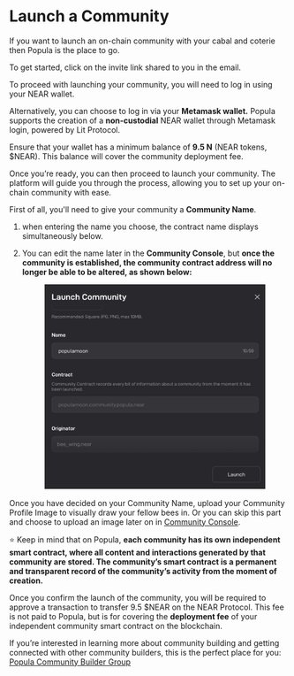 # Launch a Community

If you want to launch an on-chain community with your cabal and coterie then Popula is the place to go.

To get started, click on the invite link shared to you in the email.

To proceed with launching your community, you will need to log in using your NEAR wallet.

Alternatively, you can choose to log in via your **Metamask wallet.** Popula supports the creation of a **non-custodial** NEAR wallet through Metamask login, powered by Lit Protocol.

Ensure that your wallet has a minimum balance of **9.5 N** (NEAR tokens, $NEAR). This balance will cover the community deployment fee.

Once you’re ready, you can then proceed to launch your community. The platform will guide you through the process, allowing you to set up your on-chain community with ease.

First of all, you'll need to give your community a **Community Name**.

1. when entering the name you choose, the contract name displays simultaneously below.
2.  You can edit the name later in the **Community Console**, but **once the community is established, the community contract address will no longer be able to be altered, as shown below:**

    <figure><img src="../.gitbook/assets/image (30).png" alt=""><figcaption></figcaption></figure>

Once you have decided on your Community Name, upload your Community Profile Image to visually draw your fellow bees in. Or you can skip this part and choose to upload an image later on in [Community Console](manage-communities.md#community-console).



⭐ Keep in mind that on Popula, **each community has its own independent smart contract, where all content and interactions generated by that community are stored. The community’s smart contract is a permanent and transparent record of the community’s activity from the moment of creation.**&#x20;

Once you confirm the launch of the community, you will be required to approve a transaction to transfer 9.5 $NEAR on the NEAR Protocol. This fee is not paid to Popula, but is for covering the **deployment fee** of your independent community smart contract on the blockchain.

If you’re interested in learning more about community building and getting connected with other community builders, this is the perfect place for you: [Popula Community Builder Group](https://t.me/+8IiRyVP9sr85ZTg1)
